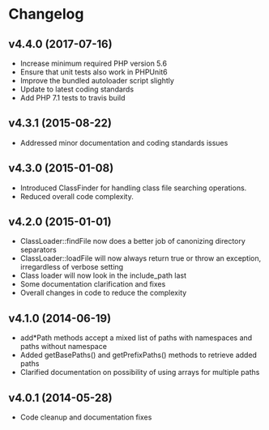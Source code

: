 # Changelog #

## v4.4.0 (2017-07-16) ##

  * Increase minimum required PHP version 5.6
  * Ensure that unit tests also work in PHPUnit6
  * Improve the bundled autoloader script slightly
  * Update to latest coding standards
  * Add PHP 7.1 tests to travis build

## v4.3.1 (2015-08-22) ##

  * Addressed minor documentation and coding standards issues

## v4.3.0 (2015-01-08) ##

  * Introduced ClassFinder for handling class file searching operations.
  * Reduced overall code complexity.

## v4.2.0 (2015-01-01) ##

  * ClassLoader::findFile now does a better job of canonizing directory separators
  * ClassLoader::loadFile will now always return true or throw an exception,
    irregardless of verbose setting
  * Class loader will now look in the include_path last
  * Some documentation clarification and fixes
  * Overall changes in code to reduce the complexity

## v4.1.0 (2014-06-19) ##

  * add*Path methods accept a mixed list of paths with namespaces and paths
    without namespace
  * Added getBasePaths() and getPrefixPaths() methods to retrieve added paths
  * Clarified documentation on possibility of using arrays for multiple paths

## v4.0.1 (2014-05-28) ##

  * Code cleanup and documentation fixes
